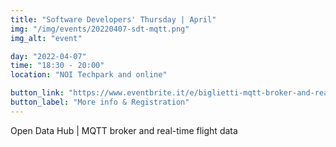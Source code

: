 ```yaml
---
title: "Software Developers' Thursday | April"
img: "/img/events/20220407-sdt-mqtt.png"
img_alt: "event"

day: "2022-04-07"
time: "18:30 - 20:00"
location: "NOI Techpark and online"

button_link: "https://www.eventbrite.it/e/biglietti-mqtt-broker-and-realtime-flight-data-250331798147"
button_label: "More info & Registration"
---
```


Open Data Hub | MQTT broker and real-time flight data